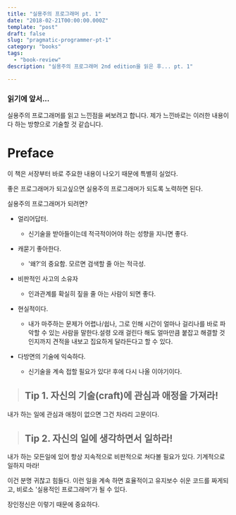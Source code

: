 ```yaml
---
title: "실용주의 프로그래머 pt. 1"
date: "2018-02-21T00:00:00.000Z"
template: "post"
draft: false
slug: "pragmatic-programmer-pt-1"
category: "books"
tags: 
  - "book-review"
description: "실용주의 프로그래머 2nd edition을 읽은 후... pt. 1"

---
```


### 읽기에 앞서...

실용주의 프로그래머를 읽고 느낀점을 써보려고 합니다. 제가 느낀바로는 이러한 내용이다 하는 방향으로 기술할 것 같습니다.

# Preface

이 책은 서장부터 바로 주요한 내용이 나오기 때문에 특별히 실었다.

좋은 프로그래머가 되고싶으면 실용주의 프로그래머가 되도록 노력하면 된다.

실용주의 프로그래머가 되려면?

* 얼리어답터. 
    * 신기술을 받아들이는데 적극적이어야 하는 성향을 지니면 좋다.

* 캐묻기 좋아한다.
    * '왜?'의 중요함. 모르면 검색할 줄 아는 적극성.

* 비판적인 사고의 소유자
    * 인과관계를 확실히 짚을 줄 아는 사람이 되면 좋다.

* 현실적이다.
    * 내가 마주하는 문제가 어렵나/쉽나, 그로 인해 시간이 얼마나 걸리나를 바로 파악할 수 있는 사람을 말한다.설령 오래 걸린다 해도 얼마만큼 붙잡고 해결할 것인지까지 견적을 내보고 집요하게 달라든다고 할 수 있다.

* 다방면의 기술에 익숙하다.
    * 신기술을 계속 접할 필요가 있다! 후에 다시 나올 이야기이다.


> ## Tip 1. 자신의 기술(craft)에 관심과 애정을 가져라!

내가 하는 일에 관심과 애정이 없으면 그건 차라리 고문이다.

> ## Tip 2. 자신의 일에 생각하면서 일하라!
내가 하는 모든일에 있어 항상 지속적으로 비판적으로 쳐다볼 필요가 있다. 기계적으로 일하지 마라!

이건 분명 귀찮고 힘들다. 이런 일을 계속 하면 효율적이고 유지보수 쉬운 코드를 짜게되고, 비로소 '실용적인 프로그래머'가 될 수 있다.

장인정신은 이렇기 때문에 중요하다.
